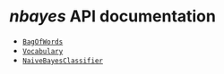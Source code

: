 # *nbayes* API documentation

- [`BagOfWords`](./BagOfWords.md)
- [`Vocabulary`](./Vocabulary.md)
- [`NaiveBayesClassifier`](./NaiveBayesClassifier.md)

